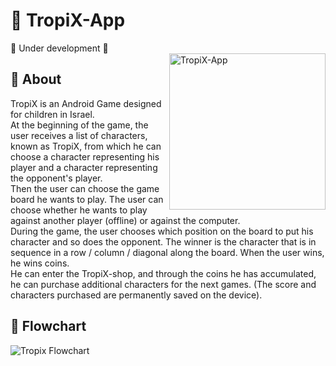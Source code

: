 # :pineapple: TropiX-App
:hammer: Under development :hammer:
</br>
<img  align="right" src="https://user-images.githubusercontent.com/40990488/62011199-b8256e80-b17d-11e9-96a2-cf412e6e435a.png" alt="TropiX-App" width="250"/>

##  :pineapple: About
TropiX is an Android Game designed for children in Israel.</br>
At the beginning of the game, the user receives a list of characters, known as TropiX, from which he can choose a character representing his player and a character representing the opponent's player.</br>
Then the user can choose the game board he wants to play. The user can choose whether he wants to play against another player (offline) or against the computer.</br>
During the game, the user chooses which position on the board to put his character and so does the opponent. The winner is the character that is in sequence in a row / column / diagonal along the board. When the user wins, he wins coins.</br>
He can enter the TropiX-shop, and through the coins he has accumulated, he can purchase additional characters for the next games. (The score and characters purchased are permanently saved on the device).</br>




## :pineapple: Flowchart
<img src="https://user-images.githubusercontent.com/40990488/62011129-1bfb6780-b17d-11e9-899c-7cb6f1527354.png"
alt="Tropix Flowchart"/>

